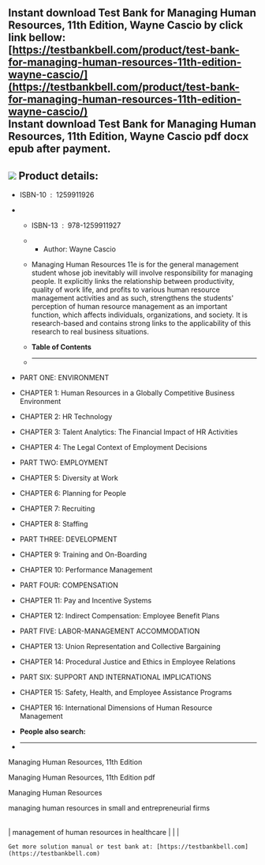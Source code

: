 Instant download **Test Bank for Managing Human Resources, 11th Edition, Wayne Cascio** by click link bellow:  
[https://testbankbell.com/product/test-bank-for-managing-human-resources-11th-edition-wayne-cascio/](https://testbankbell.com/product/test-bank-for-managing-human-resources-11th-edition-wayne-cascio/)  
**Instant download Test Bank for Managing Human Resources, 11th Edition, Wayne Cascio pdf docx epub after payment.**
--------------------------------------------------------------------------------------------------------------------


![](https://testbankbell.com/wp-content/uploads/2023/05/9781259911927_TestBank.jpeg)
**Product details:**
--------------------


* ISBN-10 ‏ : ‎ 1259911926
* * ISBN-13 ‏ : ‎ 978-1259911927
  * * Author: Wayne Cascio
   
  * Managing Human Resources 11e is for the general management student whose job inevitably will involve responsibility for managing people. It explicitly links the relationship between productivity, quality of work life, and profits to various human resource management activities and as such, strengthens the students' perception of human resource management as an important function, which affects individuals, organizations, and society. It is research-based and contains strong links to the applicability of this research to real business situations.
  * **Table of Contents**
  * ---------------------
 
* PART ONE: ENVIRONMENT
* CHAPTER 1: Human Resources in a Globally Competitive Business Environment
* CHAPTER 2: HR Technology
* CHAPTER 3: Talent Analytics: The Financial Impact of HR Activities
* CHAPTER 4: The Legal Context of Employment Decisions
* PART TWO: EMPLOYMENT
* CHAPTER 5: Diversity at Work
* CHAPTER 6: Planning for People
* CHAPTER 7: Recruiting
* CHAPTER 8: Staffing
* PART THREE: DEVELOPMENT
* CHAPTER 9: Training and On-Boarding
* CHAPTER 10: Performance Management
* PART FOUR: COMPENSATION
* CHAPTER 11: Pay and Incentive Systems
* CHAPTER 12: Indirect Compensation: Employee Benefit Plans
* PART FIVE: LABOR-MANAGEMENT ACCOMMODATION
* CHAPTER 13: Union Representation and Collective Bargaining
* CHAPTER 14: Procedural Justice and Ethics in Employee Relations
* PART SIX: SUPPORT AND INTERNATIONAL IMPLICATIONS
* CHAPTER 15: Safety, Health, and Employee Assistance Programs
* CHAPTER 16: International Dimensions of Human Resource Management
* **People also search:**
* -----------------------

Managing Human Resources, 11th Edition

Managing Human Resources, 11th Edition pdf

Managing Human Resources

managing human resources in small and entrepreneurial firms


|  |  |  |
| --- | --- | --- |
| 
management of human resources in healthcare
 |  |  |


    Get more solution manual or test bank at: [https://testbankbell.com](https://testbankbell.com)
